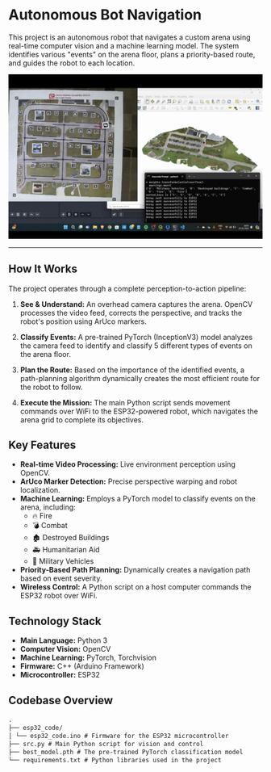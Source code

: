 # Autonomous Bot Navigation

This project is an autonomous robot that navigates a custom arena using real-time computer vision and a machine learning model. The system identifies various "events" on the arena floor, plans a priority-based route, and guides the robot to each location.


[![Watch the Project Demo](demo-thumbnail.png)](https://drive.google.com/file/d/1FSJBo8isUng6pxaYMCx-LnSWOEKhXnYs/view?usp=sharing)


---

## How It Works

The project operates through a complete perception-to-action pipeline:

1.  **See & Understand:** An overhead camera captures the arena. OpenCV processes the video feed, corrects the perspective, and tracks the robot's position using ArUco markers.

2.  **Classify Events:** A pre-trained PyTorch (InceptionV3) model analyzes the camera feed to identify and classify 5 different types of events on the arena floor.

3.  **Plan the Route:** Based on the importance of the identified events, a path-planning algorithm dynamically creates the most efficient route for the robot to follow.

4.  **Execute the Mission:** The main Python script sends movement commands over WiFi to the ESP32-powered robot, which navigates the arena grid to complete its objectives.

## Key Features

-   **Real-time Video Processing:** Live environment perception using OpenCV.
-   **ArUco Marker Detection:** Precise perspective warping and robot localization.
-   **Machine Learning:** Employs a PyTorch model to classify events on the arena, including:
    -   🔥 Fire
    -   💣 Combat
    -   🏚️ Destroyed Buildings
    -   🚑 Humanitarian Aid
    -   🚛 Military Vehicles
-   **Priority-Based Path Planning:** Dynamically creates a navigation path based on event severity.
-   **Wireless Control:** A Python script on a host computer commands the ESP32 robot over WiFi.

## Technology Stack

-   **Main Language:** Python 3
-   **Computer Vision:** OpenCV
-   **Machine Learning:** PyTorch, Torchvision
-   **Firmware:** C++ (Arduino Framework)
-   **Microcontroller:** ESP32

## Codebase Overview
    .
    ├── esp32_code/
    │ └── esp32_code.ino # Firmware for the ESP32 microcontroller
    ├── src.py # Main Python script for vision and control
    ├── best_model.pth # The pre-trained PyTorch classification model
    └── requirements.txt # Python libraries used in the project